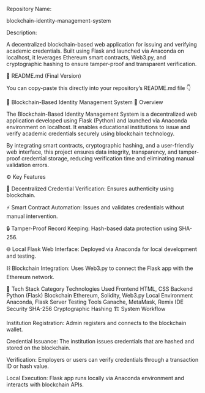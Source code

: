 Repository Name:

blockchain-identity-management-system

Description:

A decentralized blockchain-based web application for issuing and verifying academic credentials. Built using Flask and launched via Anaconda on localhost, it leverages Ethereum smart contracts, Web3.py, and cryptographic hashing to ensure tamper-proof and transparent verification.

🧾 README.md (Final Version)

You can copy-paste this directly into your repository’s README.md file 👇

🔗 Blockchain-Based Identity Management System
🧠 Overview

The Blockchain-Based Identity Management System is a decentralized web application developed using Flask (Python) and launched via Anaconda environment on localhost. It enables educational institutions to issue and verify academic credentials securely using blockchain technology.

By integrating smart contracts, cryptographic hashing, and a user-friendly web interface, this project ensures data integrity, transparency, and tamper-proof credential storage, reducing verification time and eliminating manual validation errors.

⚙️ Key Features

🧾 Decentralized Credential Verification: Ensures authenticity using blockchain.

⚡ Smart Contract Automation: Issues and validates credentials without manual intervention.

🔒 Tamper-Proof Record Keeping: Hash-based data protection using SHA-256.

🌐 Local Flask Web Interface: Deployed via Anaconda for local development and testing.

⛓️ Blockchain Integration: Uses Web3.py to connect the Flask app with the Ethereum network.

🧰 Tech Stack
Category	Technologies Used
Frontend	HTML, CSS
Backend	Python (Flask)
Blockchain	Ethereum, Solidity, Web3.py
Local Environment	Anaconda, Flask Server
Testing Tools	Ganache, MetaMask, Remix IDE
Security	SHA-256 Cryptographic Hashing
🏗️ System Workflow

Institution Registration: Admin registers and connects to the blockchain wallet.

Credential Issuance: The institution issues credentials that are hashed and stored on the blockchain.

Verification: Employers or users can verify credentials through a transaction ID or hash value.

Local Execution: Flask app runs locally via Anaconda environment and interacts with blockchain APIs.
